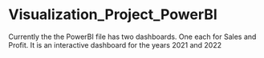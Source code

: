 # Visualization_Project_PowerBI
Currently the the PowerBI file has two dashboards. One each for Sales and Profit. 
It is an interactive dashboard for the years 2021 and 2022
